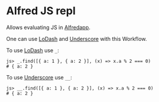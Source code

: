 # Alfred JS repl

Allows evaluating JS in [Alfredapp](https://www.alfredapp.com/).

One can use [LoDash](https://lodash.com/) and [Underscore](https://underscorejs.org/) with this Workflow.

To use [LoDash](https://lodash.com/) use `_`:

```console
js> _.find([{ a: 1 }, { a: 2 }], (x) => x.a % 2 === 0)
# { a: 2 }
```

To use [Underscore](https://underscorejs.org/) use `__`:

```console
js> __.find([{ a: 1 }, { a: 2 }], (x) => x.a % 2 === 0)
# { a: 2 }
```
